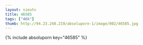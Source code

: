 ```yaml
--- 
layout: sieutv
title: 46585
tags: ["46k"]
thumb: http://94.23.248.219/absoluporn-1/image/002/46585.jpg
---
```

{% include absoluporn key="46585" %} 
